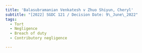 ```yaml
---
title: 'Balasubramanian Venkatesh v Zhuo Shiyun, Cheryl'
subtitle: "[2022] SGDC 121 / Decision Date: 9\_June\_2022"
tags:
  - Tort
  - Negligence
  - Breach of duty
  - Contributory negligence

---
```

